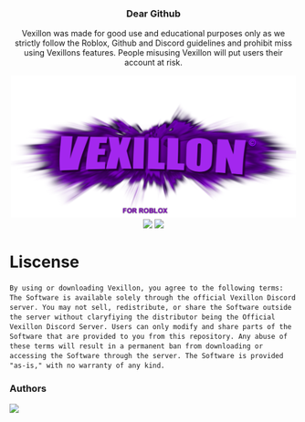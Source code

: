 <h3 align="center">Dear Github</h3>
<p align="center">Vexillon was made for good use and educational purposes only as we strictly follow the Roblox, Github and Discord guidelines and prohibit miss using Vexillons features. People misusing Vexillon will put users their account at risk.</p>
<p align="center">
  <img src="https://raw.githubusercontent.com/phoubia/vexillon/refs/heads/main/pics/vexillonthumb.png" height="250" width="500">
  <br>
  <img src="https://img.shields.io/badge/version-2.1.1-green">
  <img src="https://img.shields.io/badge/language-python-blue">
</p>

# Liscense

```By using or downloading Vexillon, you agree to the following terms: The Software is available solely through the official Vexillon Discord server. You may not sell, redistribute, or share the Software outside the server without claryfiying the distributor being the Official Vexillon Discord Server. Users can only modify and share parts of the Software that are provided to you from this repository. Any abuse of these terms will result in a permanent ban from downloading or accessing the Software through the server. The Software is provided "as-is," with no warranty of any kind.```

### Authors

<a href="https://github.com/phoubia/vexillon/graphs/contributors">
  <img src="https://contributors-img.web.app/image?repo=phoubia/vexillon" />
</a>
